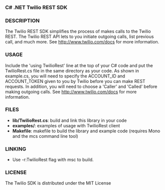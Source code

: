 ### C# .NET Twilio REST SDK

### DESCRIPTION
The Twilio REST SDK simplifies the process of makes calls to the Twilio REST.
The Twilio REST API lets to you initiate outgoing calls, list previous call,
and much more.  See http://www.twilio.com/docs for more information.


### USAGE
Include the 'using TwilioRest' line at the top of your C# code and put the
TwilioRest.cs file in the same directory as your code.   As shown in
example.cs, you will need to specify the ACCOUNT_ID and
ACCOUNT_TOKEN given to you by Twilio before you can make REST requests. In
addition, you will need to choose a 'Caller' and 'Called' before making
outgoing calls. See http://www.twilio.com/docs for more information.

### FILES
 * **lib/TwilioRest.cs**: build and link this library in your code
 * **examples/**: examples of usage with TwilioRest client
 * **Makefile**: makefile to build the library and example code (requires Mono and the mcs command line tool)

### LINKING
 * Use -r:TwilioRest flag with msc to build.  

### LICENSE
The Twilio SDK is distributed under the MIT License
